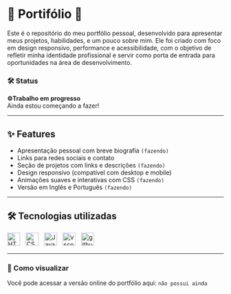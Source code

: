 # 💼 Portifólio 💼
Este é o repositório do meu portfólio pessoal, desenvolvido para apresentar meus projetos, habilidades, e um pouco sobre mim. Ele foi criado com foco em design responsivo, performance e acessibilidade, com o objetivo de refletir minha identidade profissional e servir como porta de entrada para oportunidades na área de desenvolvimento.

### 🛠️ Status
**⚙️Trabalho em progresso**  
 Ainda estou começando a fazer!

---

## ✨ Features

-  Apresentação pessoal com breve biografia `(fazendo)`
-  Links para redes sociais e contato 
-  Seção de projetos com links e descrições `(fazendo)`
-  Design responsivo (compatível com desktop e mobile) 
-  Animações suaves e interativas com CSS `(fazendo)`
-  Versão em Inglês e Português `(fazendo)`

---

## 🛠️ Tecnologias utilizadas

<img 
    align="left" 
    alt="HTML"
    title="HTML" 
    width="30px" 
    style="padding-right: 10px;" 
    src="https://cdn.jsdelivr.net/gh/devicons/devicon@latest/icons/html5/html5-original.svg" 
/>
<img 
    align="left" 
    alt="CSS" 
    title="CSS"
    width="30px" 
    style="padding-right: 10px;" 
    src="https://cdn.jsdelivr.net/gh/devicons/devicon@latest/icons/css3/css3-original.svg" 
/>
<img 
    align="left" 
    alt="JavaScript" 
    title="JavaScript"
    width="30px" 
    style="padding-right: 10px;" 
    src="https://cdn.jsdelivr.net/gh/devicons/devicon@latest/icons/javascript/javascript-original.svg" 
/>
<img 
    align="left" 
    alt="vscode" 
    title="Visual Studio Code"
    width="30px" 
    style="padding-right: 10px;" 
    src="https://cdn.jsdelivr.net/gh/devicons/devicon@latest/icons/vscode/vscode-original.svg" 
/>
<img 
    align="left" 
    alt="github" 
    title="GitHub"
    width="30px" 
    style="padding-right: 10px;" 
    src="https://cdn.jsdelivr.net/gh/devicons/devicon@latest/icons/github/github-original.svg" 
/>

<br></br>

---

### 🚀 Como visualizar
Você pode acessar a versão online do portfólio aqui: `não possui ainda`
